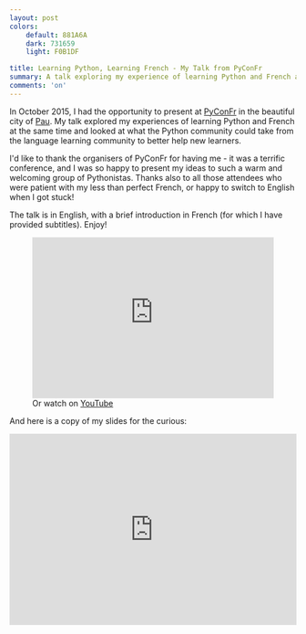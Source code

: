 ```yaml
---
layout: post
colors:
    default: 881A6A
    dark: 731659
    light: F0B1DF

title: Learning Python, Learning French - My Talk from PyConFr
summary: A talk exploring my experience of learning Python and French at the same time. Presented at [PyConFr](http://www.pycon.fr/2015/).
comments: 'on'
---
```


In October 2015, I had the opportunity to present at [PyConFr](http://www.pycon.fr/2015/) in the beautiful city of [Pau](https://en.wikipedia.org/wiki/Pau,_Pyr%C3%A9n%C3%A9es-Atlantiques). My talk explored my experiences of learning Python and French at the same time and looked at what the Python community could take from the language learning community to better help new learners.

I'd like to thank the organisers of PyConFr for having me - it was a terrific conference, and I was so happy to present my ideas to such a warm and welcoming group of Pythonistas. Thanks also to all those attendees who were patient with my less than perfect French, or happy to switch to English when I got stuck!

The talk is in English, with a brief introduction in French (for which I have provided subtitles). Enjoy!

<figure class="img-figure centered">
    <style>.embed-container { position: relative; padding-bottom: 56.25%; height: 0; overflow: hidden; max-width: 100%; } .embed-container iframe, .embed-container object, .embed-container embed { position: absolute; top: 0; left: 0; width: 100%; height: 100%; }</style><div class='embed-container'><iframe src='https://www.youtube.com/embed/n2WjDQaowBo' frameborder='0' allowfullscreen></iframe></div>
    <figcaption>Or watch on <a href="https://www.youtube.com/watch?v=n2WjDQaowBo">YouTube</a></figcaption>
</figure>


And here is a copy of my slides for the curious:

<style>.embed-container { position: relative; padding-bottom: 66.5%; height: 0; overflow: hidden; max-width: 100%; } .embed-container iframe, .embed-container object, .embed-container embed { position: absolute; top: 0; left: 0; width: 100%; height: 100%; }</style><div class='embed-container'><iframe src='https://docs.google.com/presentation/d/1OiFhksppWqe_YAwx0OwAkocDCFeHmm5mQhvsjav35kQ/embed?start=false&loop=false&delayms=60000' frameborder='0' width='750' height='497' allowfullscreen='true' mozallowfullscreen='true' webkitallowfullscreen='true'></iframe></div>
